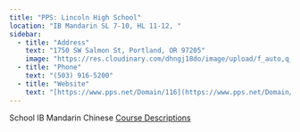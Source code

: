 ```yaml
---
title: "PPS: Lincoln High School"
location: "IB Mandarin SL 7-10, HL 11-12, "
sidebar:
  - title: "Address"
    text: "1750 SW Salmon St, Portland, OR 97205"
    image: "https://res.cloudinary.com/dhngj18do/image/upload/f_auto,q_auto/v1/images/activities/lincoln-logo-1"
  - title: "Phone"
    text: "(503) 916-5200"
  - title: "Website"
    text: "[https://www.pps.net/Domain/116](https://www.pps.net/Domain/116)"
---
```


School IB Mandarin Chinese [Course Descriptions](https://www.pps.net/domain/4296)
